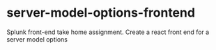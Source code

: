 # server-model-options-frontend
Splunk front-end take home assignment. Create a react front end for a server model options
